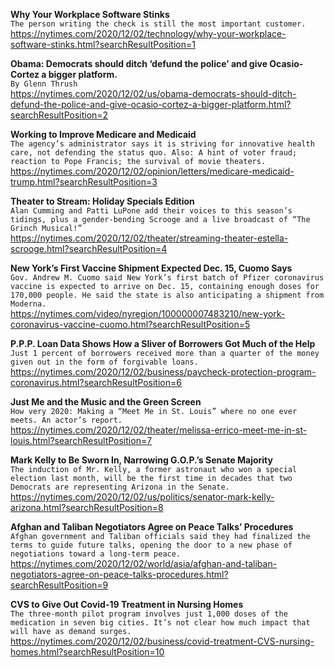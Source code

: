 **Why Your Workplace Software Stinks**\
`The person writing the check is still the most important customer.`\
https://nytimes.com/2020/12/02/technology/why-your-workplace-software-stinks.html?searchResultPosition=1

**Obama: Democrats should ditch ‘defund the police’ and give Ocasio-Cortez a bigger platform.**\
`By Glenn Thrush`\
https://nytimes.com/2020/12/02/us/obama-democrats-should-ditch-defund-the-police-and-give-ocasio-cortez-a-bigger-platform.html?searchResultPosition=2

**Working to Improve Medicare and Medicaid**\
`The agency’s administrator says it is striving for innovative health care, not defending the status quo. Also: A hint of voter fraud; reaction to Pope Francis; the survival of movie theaters.`\
https://nytimes.com/2020/12/02/opinion/letters/medicare-medicaid-trump.html?searchResultPosition=3

**Theater to Stream: Holiday Specials Edition**\
`Alan Cumming and Patti LuPone add their voices to this season’s tidings, plus a gender-bending Scrooge and a live broadcast of “The Grinch Musical!”`\
https://nytimes.com/2020/12/02/theater/streaming-theater-estella-scrooge.html?searchResultPosition=4

**New York’s First Vaccine Shipment Expected Dec. 15, Cuomo Says**\
`Gov. Andrew M. Cuomo said New York’s first batch of Pfizer coronavirus vaccine is expected to arrive on Dec. 15, containing enough doses for 170,000 people. He said the state is also anticipating a shipment from Moderna.`\
https://nytimes.com/video/nyregion/100000007483210/new-york-coronavirus-vaccine-cuomo.html?searchResultPosition=5

**P.P.P. Loan Data Shows How a Sliver of Borrowers Got Much of the Help**\
`Just 1 percent of borrowers received more than a quarter of the money given out in the form of forgivable loans.`\
https://nytimes.com/2020/12/02/business/paycheck-protection-program-coronavirus.html?searchResultPosition=6

**Just Me and the Music and the Green Screen**\
`How very 2020: Making a “Meet Me in St. Louis” where no one ever meets. An actor’s report.`\
https://nytimes.com/2020/12/02/theater/melissa-errico-meet-me-in-st-louis.html?searchResultPosition=7

**Mark Kelly to Be Sworn In, Narrowing G.O.P.’s Senate Majority**\
`The induction of Mr. Kelly, a former astronaut who won a special election last month, will be the first time in decades that two Democrats are representing Arizona in the Senate.`\
https://nytimes.com/2020/12/02/us/politics/senator-mark-kelly-arizona.html?searchResultPosition=8

**Afghan and Taliban Negotiators Agree on Peace Talks’ Procedures**\
`Afghan government and Taliban officials said they had finalized the terms to guide future talks, opening the door to a new phase of negotiations toward a long-term peace.`\
https://nytimes.com/2020/12/02/world/asia/afghan-and-taliban-negotiators-agree-on-peace-talks-procedures.html?searchResultPosition=9

**CVS to Give Out Covid-19 Treatment in Nursing Homes**\
`The three-month pilot program involves just 1,000 doses of the medication in seven big cities. It’s not clear how much impact that will have as demand surges.`\
https://nytimes.com/2020/12/02/business/covid-treatment-CVS-nursing-homes.html?searchResultPosition=10

